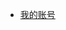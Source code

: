 - [我的账号](https://app.pitch.com/app/presentation/6ee48b9b-2a91-47d9-ad07-a71e447eae39/12f81b3c-fced-4ebf-8f6d-eb8c4fc69a56/f17b33df-9147-40be-b672-2b5adf2e3718)
